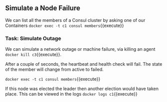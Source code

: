 
## Simulate a Node Failure

We can list all the members of a Consul cluster by asking one of our Containers `docker exec -t c1 consul members`{{execute}}

### Task: Simulate Outage

We can simulate a network outage or machine failure, via killing an agent `docker kill c3`{{execute}}.

After a couple of seconds, the heartbeat and health check will fail. The state of the member will change from active to failed.

`docker exec -t c1 consul members`{{execute}}

If this node was elected the leader then another election would have taken place. This can be viewed in the logs `docker logs c1`{{execute}}
